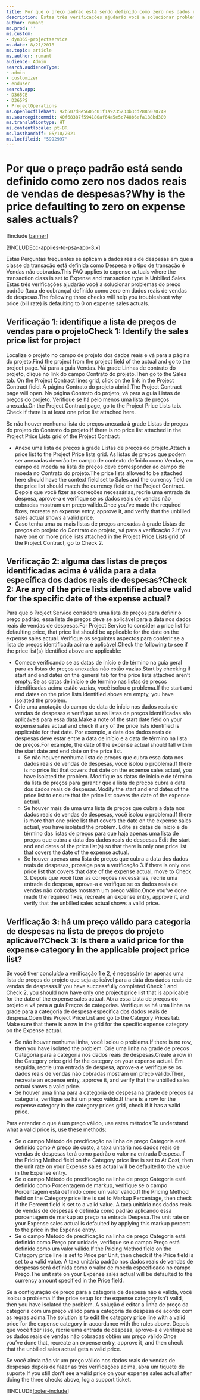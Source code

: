 ```yaml
---
title: Por que o preço padrão está sendo definido como zero nos dados reais de vendas de despesas?
description: Estas três verificações ajudarão você a solucionar problemas do preço padrão definido como zero nos dados reais de vendas de despesas.
author: rumant
ms.prod: ''
ms.custom:
- dyn365-projectservice
ms.date: 8/21/2018
ms.topic: article
ms.author: rumant
audience: Admin
search.audienceType:
- admin
- customizer
- enduser
search.app:
- D365CE
- D365PS
- ProjectOperations
ms.openlocfilehash: 92b507d8e5605c01f1a9235233b3cd2885070749
ms.sourcegitcommit: 40f68387f594180af64a5e5c748b6efa188bd300
ms.translationtype: HT
ms.contentlocale: pt-BR
ms.lasthandoff: 05/10/2021
ms.locfileid: "5992997"
---
```

# <a name="why-is-the-price-defaulting-to-zero-on-expense-sales-actuals"></a><span data-ttu-id="74bcd-103">Por que o preço padrão está sendo definido como zero nos dados reais de vendas de despesas?</span><span class="sxs-lookup"><span data-stu-id="74bcd-103">Why is the price defaulting to zero on expense sales actuals?</span></span>

[!include [banner](../includes/psa-now-project-operations.md)]

[!INCLUDE[cc-applies-to-psa-app-3.x](../includes/cc-applies-to-psa-app-3x.md)]

<span data-ttu-id="74bcd-104">Estas Perguntas frequentes se aplicam a dados reais de despesas em que a classe da transação está definida como Despesa e o tipo de transação é Vendas não cobradas.</span><span class="sxs-lookup"><span data-stu-id="74bcd-104">This FAQ applies to expense actuals where the transaction class is set to Expense and transaction type is Unbilled Sales.</span></span> <span data-ttu-id="74bcd-105">Estas três verificações ajudarão você a solucionar problemas do preço padrão (taxa de cobrança) definido como zero em dados reais de vendas de despesas.</span><span class="sxs-lookup"><span data-stu-id="74bcd-105">The following three checks will help you troubleshoot why price (bill rate) is defaulting to 0 on expense sales actuals.</span></span>

## <a name="check-1-identify-the-sales-price-list-for-project"></a><span data-ttu-id="74bcd-106">Verificação 1: identifique a lista de preços de vendas para o projeto</span><span class="sxs-lookup"><span data-stu-id="74bcd-106">Check 1: Identify the sales price list for project</span></span>

<span data-ttu-id="74bcd-107">Localize o projeto no campo de projeto dos dados reais e vá para a página do projeto.</span><span class="sxs-lookup"><span data-stu-id="74bcd-107">Find the project from the project field of the actual and go to the project page.</span></span> <span data-ttu-id="74bcd-108">Vá para a guia Vendas. Na grade Linhas de contrato do projeto, clique no link do campo Contrato do projeto.</span><span class="sxs-lookup"><span data-stu-id="74bcd-108">Then go to the Sales tab. On the Project Contract lines grid, click on the link in the Project Contract field.</span></span> <span data-ttu-id="74bcd-109">A página Contrato do projeto abrirá.</span><span class="sxs-lookup"><span data-stu-id="74bcd-109">The Project Contract page will open.</span></span> <span data-ttu-id="74bcd-110">Na página Contrato do projeto, vá para a guia Listas de preços do projeto. Verifique se há pelo menos uma lista de preços anexada.</span><span class="sxs-lookup"><span data-stu-id="74bcd-110">On the Project Contract page, go to the Project Price Lists tab. Check if there is at least one price list attached here.</span></span>

<span data-ttu-id="74bcd-111">Se não houver nenhuma lista de preços anexada à grade Listas de preços do projeto do Contrato do projeto:</span><span class="sxs-lookup"><span data-stu-id="74bcd-111">If there is no price list attached in the Project Price Lists grid of the Project Contract:</span></span>

- <span data-ttu-id="74bcd-112">Anexe uma lista de preços à grade Listas de preços do projeto.</span><span class="sxs-lookup"><span data-stu-id="74bcd-112">Attach a price list to the Project Price lists grid.</span></span> <span data-ttu-id="74bcd-113">As listas de preços que podem ser anexadas deverão ter campo de contexto definido como Vendas, e o campo de moeda na lista de preços deve corresponder ao campo de moeda no Contrato do projeto.</span><span class="sxs-lookup"><span data-stu-id="74bcd-113">The price lists allowed to be attached here should have the context field set to Sales and the currency field on the price list should match the currency field on the Project Contract.</span></span> <span data-ttu-id="74bcd-114">Depois que você fizer as correções necessárias, recrie uma entrada de despesa, aprove-a e verifique se os dados reais de vendas não cobradas mostram um preço válido.</span><span class="sxs-lookup"><span data-stu-id="74bcd-114">Once you’ve made the required fixes, recreate an expense entry, approve it, and verify that the unbilled sales actual shows a valid price.</span></span>
- <span data-ttu-id="74bcd-115">Caso tenha uma ou mais listas de preços anexadas à grade Listas de preços do projeto do Contrato do projeto, vá para a verificação 2.</span><span class="sxs-lookup"><span data-stu-id="74bcd-115">If you have one or more price lists attached in the Project Price Lists grid of the Project Contract, go to Check 2.</span></span>

## <a name="check-2-are-any-of-the-price-lists-identified-above-valid-for-the-specific-date-of-the-expense-actual"></a><span data-ttu-id="74bcd-116">Verificação 2: alguma das listas de preços identificadas acima é válida para a data específica dos dados reais de despesas?</span><span class="sxs-lookup"><span data-stu-id="74bcd-116">Check 2: Are any of the price lists identified above valid for the specific date of the expense actual?</span></span>

<span data-ttu-id="74bcd-117">Para que o Project Service considere uma lista de preços para definir o preço padrão, essa lista de preços deve se aplicável para a data nos dados reais de vendas de despesas.</span><span class="sxs-lookup"><span data-stu-id="74bcd-117">For Project Service to consider a price list for defaulting price, that price list should be applicable for the date on the expense sales actual.</span></span> <span data-ttu-id="74bcd-118">Verifique os seguintes aspectos para conferir se a lista de preços identificada acima é aplicável:</span><span class="sxs-lookup"><span data-stu-id="74bcd-118">Check the following to see if the price list(s) identified above are applicable:</span></span>

- <span data-ttu-id="74bcd-119">Comece verificando se as datas de início e de término na guia geral para as listas de preços anexadas não estão vazias.</span><span class="sxs-lookup"><span data-stu-id="74bcd-119">Start by checking if start and end dates on the general tab for the price lists attached aren’t empty.</span></span> <span data-ttu-id="74bcd-120">Se as datas de início e de término nas listas de preços identificadas acima estão vazias, você isolou o problema.</span><span class="sxs-lookup"><span data-stu-id="74bcd-120">If the start and end dates on the price lists identified above are empty, you have isolated the problem.</span></span> 
- <span data-ttu-id="74bcd-121">Crie uma anotação do campo de data de início nos dados reais de vendas de despesas e verifique se as listas de preços identificadas são aplicáveis para essa data.</span><span class="sxs-lookup"><span data-stu-id="74bcd-121">Make a note of the start date field on your expense sales actual and check if any of the price lists identified is applicable for that date.</span></span> <span data-ttu-id="74bcd-122">Por exemplo, a data dos dados reais de despesas deve estar entre a data de início e a data de término na lista de preços.</span><span class="sxs-lookup"><span data-stu-id="74bcd-122">For example, the date of the expense actual should fall within the start date and end date on the price list.</span></span> 
    - <span data-ttu-id="74bcd-123">Se não houver nenhuma lista de preços que cubra essa data nos dados reais de vendas de despesas, você isolou o problema.</span><span class="sxs-lookup"><span data-stu-id="74bcd-123">If there is no price list that covers that date on the expense sales actual, you have isolated the problem.</span></span> <span data-ttu-id="74bcd-124">Modifique as datas de início e de término da lista de preços para garantir que a lista de preços cubra a data dos dados reais de despesas.</span><span class="sxs-lookup"><span data-stu-id="74bcd-124">Modify the start and end dates of the price list to ensure that the price list covers the date of the expense actual.</span></span> 
    - <span data-ttu-id="74bcd-125">Se houver mais de uma uma lista de preços que cubra a data nos dados reais de vendas de despesas, você isolou o problema.</span><span class="sxs-lookup"><span data-stu-id="74bcd-125">If there is more than one price list that covers the date on the expense sales actual, you have isolated the problem.</span></span> <span data-ttu-id="74bcd-126">Edite as datas de início e de término das listas de preços para que haja apenas uma lista de preços que cubra a data dos dados reais de despesas.</span><span class="sxs-lookup"><span data-stu-id="74bcd-126">Edit the start and end dates of the price list(s) so that there is only one price list that covers the date of the expense actual.</span></span> 
    - <span data-ttu-id="74bcd-127">Se houver apenas uma lista de preços que cubra a data dos dados reais de despesas, prossiga para a verificação 3.</span><span class="sxs-lookup"><span data-stu-id="74bcd-127">If there is only one price list that covers that date of the expense actual, move to Check 3.</span></span>
<span data-ttu-id="74bcd-128">Depois que você fizer as correções necessárias, recrie uma entrada de despesa, aprove-a e verifique se os dados reais de vendas não cobradas mostram um preço válido.</span><span class="sxs-lookup"><span data-stu-id="74bcd-128">Once you’ve done made the required fixes, recreate an expense entry, approve it, and verify that the unbilled sales actual shows a valid price.</span></span>

## <a name="check-3-is-there-a-valid-price-for-the-expense-category-in-the-applicable-project-price-list"></a><span data-ttu-id="74bcd-129">Verificação 3: há um preço válido para categoria de despesas na lista de preços do projeto aplicável?</span><span class="sxs-lookup"><span data-stu-id="74bcd-129">Check 3: Is there a valid price for the expense category in the applicable project price list?</span></span> 

<span data-ttu-id="74bcd-130">Se você tiver concluído a verificação 1 e 2, é necessário ter apenas uma lista de preços do projeto que seja aplicável para a data dos dados reais de vendas de despesas.</span><span class="sxs-lookup"><span data-stu-id="74bcd-130">If you have successfully completed Check 1 and Check 2, you should now have only one project price list that is applicable for the date of the expense sales actual.</span></span> <span data-ttu-id="74bcd-131">Abra essa Lista de preços do projeto e vá para a guia Preços de categorias. Verifique se há uma linha na grade para a categoria de despesa específica dos dados reais de despesa.</span><span class="sxs-lookup"><span data-stu-id="74bcd-131">Open this Project Price List and go to the Category Prices tab. Make sure that there is a row in the grid for the specific expense category on the Expense actual.</span></span>
 
- <span data-ttu-id="74bcd-132">Se não houver nenhuma linha, você isolou o problema.</span><span class="sxs-lookup"><span data-stu-id="74bcd-132">If there is no row, then you have isolated the problem.</span></span> <span data-ttu-id="74bcd-133">Crie uma linha na grade de preços Categoria para a categoria nos dados reais de despesas.</span><span class="sxs-lookup"><span data-stu-id="74bcd-133">Create a row in the Category price grid for the category on your expense actual.</span></span> <span data-ttu-id="74bcd-134">Em seguida, recrie uma entrada de despesa, aprove-a e verifique se os dados reais de vendas não cobradas mostram um preço válido.</span><span class="sxs-lookup"><span data-stu-id="74bcd-134">Then, recreate an expense entry, approve it, and verify that the unbilled sales actual shows a valid price.</span></span> 
- <span data-ttu-id="74bcd-135">Se houver uma linha para a categoria de despesa na grade de preços da categoria, verifique se há um preço válido.</span><span class="sxs-lookup"><span data-stu-id="74bcd-135">If there is a row for the expense category in the category prices grid, check if it has a valid price.</span></span>

<span data-ttu-id="74bcd-136">Para entender o que é um preço válido, use estes métodos:</span><span class="sxs-lookup"><span data-stu-id="74bcd-136">To understand what a valid price is, use these methods:</span></span>

- <span data-ttu-id="74bcd-137">Se o campo Método de precificação na linha de preço Categoria está definido como A preço de custo, a taxa unitária nos dados reais de vendas de despesas terá como padrão o valor na entrada Despesa.</span><span class="sxs-lookup"><span data-stu-id="74bcd-137">If the Pricing Method field on the Category price line is set to At Cost, then the unit rate on your Expense sales actual will be defaulted to the value in the Expense entry.</span></span>
- <span data-ttu-id="74bcd-138">Se o campo Método de precificação na linha de preço Categoria está definido como Porcentagem de markup, verifique se o campo Porcentagem está definido como um valor válido.</span><span class="sxs-lookup"><span data-stu-id="74bcd-138">If the Pricing Method field on the Category price line is set to Markup Percentage, then check if the Percent field is set to a valid value.</span></span> <span data-ttu-id="74bcd-139">A taxa unitária nos dados reais de vendas de despesas é definida como padrão aplicando essa porcentagem de markup ao preço na entrada Despesa.</span><span class="sxs-lookup"><span data-stu-id="74bcd-139">The unit rate on your Expense sales actual is defaulted by applying this markup percent to the price in the Expense entry.</span></span>
- <span data-ttu-id="74bcd-140">Se o campo Método de precificação na linha de preço Categoria está definido como Preço por unidade, verifique se o campo Preço está definido como um valor válido.</span><span class="sxs-lookup"><span data-stu-id="74bcd-140">If the Pricing Method field on the Category price line is set to Price per Unit, then check if the Price field is set to a valid value.</span></span> <span data-ttu-id="74bcd-141">A taxa unitária padrão nos dados reais de vendas de despesas será definida como o valor de moeda especificado no campo Preço.</span><span class="sxs-lookup"><span data-stu-id="74bcd-141">The unit rate on your Expense sales actual will be defaulted to the currency amount specified in the Price field.</span></span>

<span data-ttu-id="74bcd-142">Se a configuração de preço para a categoria de despesa não é válida, você isolou o problema.</span><span class="sxs-lookup"><span data-stu-id="74bcd-142">If the price setup for the expense category isn't valid, then you have isolated the problem.</span></span> <span data-ttu-id="74bcd-143">A solução é editar a linha de preço da categoria com um preço válido para a categoria de despesa de acordo com as regras acima.</span><span class="sxs-lookup"><span data-stu-id="74bcd-143">The solution is to edit the category price line with a valid price for the expense category in accordance with the rules above.</span></span> <span data-ttu-id="74bcd-144">Depois que você fizer isso, recrie uma entrada de despesa, aprove-a e verifique se os dados reais de vendas não cobradas obtêm um preço válido.</span><span class="sxs-lookup"><span data-stu-id="74bcd-144">Once you’ve done that, recreate an expense entry, approve it, and then check that the unbilled sales actual gets a valid price.</span></span>

<span data-ttu-id="74bcd-145">Se você ainda não vir um preço válido nos dados reais de vendas de despesas depois de fazer as três verificações acima, abra um tíquete de suporte.</span><span class="sxs-lookup"><span data-stu-id="74bcd-145">If you still don't see a valid price on your expense sales actual after doing the three checks above, log a support ticket.</span></span>




[!INCLUDE[footer-include](../includes/footer-banner.md)]
